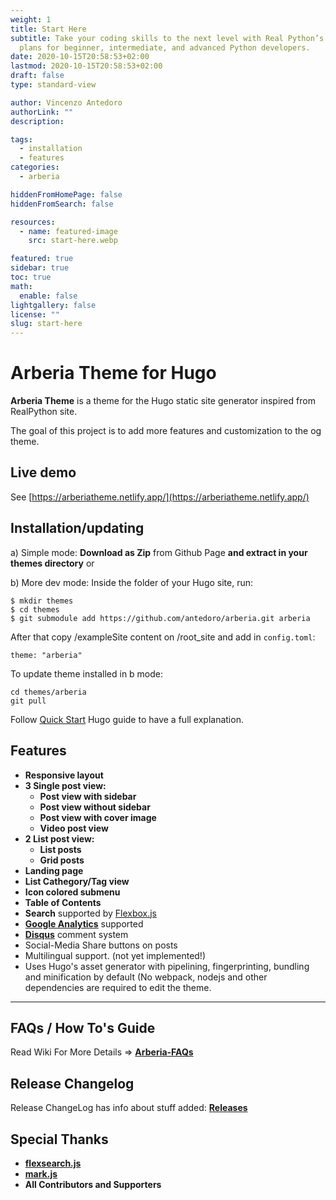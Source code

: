 ```yaml
---
weight: 1
title: Start Here
subtitle: Take your coding skills to the next level with Real Python’s accelerated study
  plans for beginner, intermediate, and advanced Python developers.
date: 2020-10-15T20:58:53+02:00
lastmod: 2020-10-15T20:58:53+02:00
draft: false
type: standard-view

author: Vincenzo Antedoro
authorLink: ""
description: 

tags:
  - installation
  - features
categories:
  - arberia

hiddenFromHomePage: false
hiddenFromSearch: false

resources:
  - name: featured-image
    src: start-here.webp

featured: true
sidebar: true
toc: true
math:
  enable: false
lightgallery: false
license: ""
slug: start-here
---
```

# Arberia Theme for Hugo

**Arberia Theme** is a theme for the Hugo static site generator inspired from RealPython site.

<!-- ![Arberia Theme Screenshot](https://github.com/antedoro/arberia/blob/master/static/img/screenshot.png) -->

The goal of this project is to add more features and customization to the og theme.

## Live demo

See [https://arberiatheme.netlify.app/](https://arberiatheme.netlify.app/)

## Installation/updating

a) Simple mode: **Download as Zip** from Github Page **and extract in your themes directory** or

b) More dev mode: Inside the folder of your Hugo site, run:

    $ mkdir themes
    $ cd themes
    $ git submodule add https://github.com/antedoro/arberia.git arberia
    

After that copy /exampleSite content on /root_site and add in `config.toml`:

`theme: "arberia"`

    
To update theme installed in b mode:

    cd themes/arberia
    git pull

Follow [Quick Start](https://gohugo.io/getting-started/quick-start/) Hugo guide to have a full explanation.
    

## Features

- **Responsive layout**
- **3 Single post view:**
  - **Post view with sidebar**
  - **Post view without sidebar**
  - **Post view with cover image**
  - **Video post view**
- **2 List post view:**
  - **List posts**
  - **Grid posts**
- **Landing page**
- **List Cathegory/Tag view**
- **Icon colored submenu**
- **Table of Contents**
- **Search** supported by [Flexbox.js](flexbox.js)
- **[Google Analytics](https://analytics.google.com/analytics)** supported
- **[Disqus](https://disqus.com)** comment system
- Social-Media Share buttons on posts
- Multilingual support. (not yet implemented!)
- Uses Hugo's asset generator with pipelining, fingerprinting, bundling and minification by default (No webpack, nodejs and other dependencies are required to edit the theme.

---
## FAQs / How To's Guide

Read Wiki For More Details => **[Arberia-FAQs]()**

## Release Changelog

Release ChangeLog has info about stuff added: **[Releases](https://github.com/antedoro/arberia/releases)**

## Special Thanks

- [**flexsearch.js**](https://github.com/nextapps-de/flexsearch)
- [**mark.js**](https://github.com/julmot/mark.js)
- **All Contributors and Supporters**
